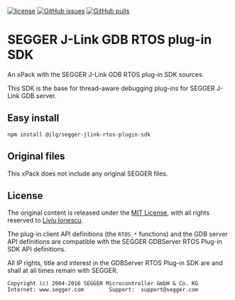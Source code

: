 [![license](https://img.shields.io/github/license/micro-os-plus/segger-jlink-rtos-plugin-sdk)](https://github.com/micro-os-plus/segger-jlink-rtos-plugin-sdk/blob/xpack/LICENSE)
[![GitHub issues](https://img.shields.io/github/issues/micro-os-plus/segger-jlink-rtos-plugin-sdk.svg)](https://github.com/micro-os-plus/segger-jlink-rtos-plugin-sdk/issues)
[![GitHub pulls](https://img.shields.io/github/issues-pr/micro-os-plus/segger-jlink-rtos-plugin-sdk.svg)](https://github.com/micro-os-plus/segger-jlink-rtos-plugin-sdk/pulls)

# SEGGER J-Link GDB RTOS plug-in SDK

An xPack with the SEGGER J-Link GDB RTOS plug-in SDK sources. 

This SDK is the base for thread-aware debugging plug-ins for SEGGER J-Link GDB server.

## Easy install

```
npm install @ilg/segger-jlink-rtos-plugin-sdk
```

## Original files

This xPack does not include any original SEGGER files.

## License

The original content is released under the
[MIT License](https://opensource.org/licenses/MIT), with all rights reserved to
[Liviu Ionescu](https://github.com/ilg-ul).

The plug-in client API definitions (the `RTOS_*` functions) and the 
GDB server API definitions are compatible with the SEGGER GDBServer 
RTOS Plug-in SDK API definitions.

All IP rights, title and interest in the GDBServer RTOS Plug-in SDK
are and shall at all times remain with SEGGER.

```
Copyright (c) 2004-2016 SEGGER Microcontroller GmbH & Co. KG
Internet: www.segger.com        Support:  support@segger.com
```

